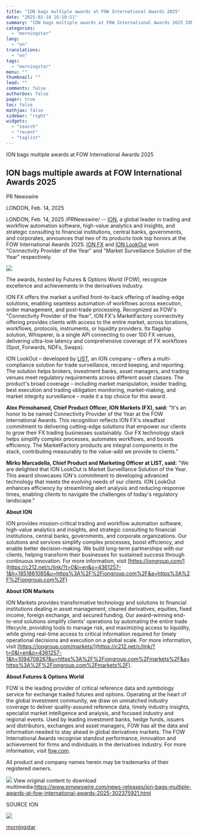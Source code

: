 ```yaml
---
title: "ION bags multiple awards at FOW International Awards 2025"
date: "2025-02-14 16:10:51"
summary: "ION bags multiple awards at FOW International Awards 2025 ION bags multiple awards at FOW International Awards 2025 PR Newswire LONDON, Feb. 14, 2025 LONDON, Feb. 14, 2025 /PRNewswire/ -- ION, a global leader in trading and workflow automation software, high-value analytics and insights, and strategic consulting to financial institutions,..."
categories:
  - "morningstar"
lang:
  - "en"
translations:
  - "en"
tags:
  - "morningstar"
menu: ""
thumbnail: ""
lead: ""
comments: false
authorbox: false
pager: true
toc: false
mathjax: false
sidebar: "right"
widgets:
  - "search"
  - "recent"
  - "taglist"
---
```


ION bags multiple awards at FOW International Awards 2025

ION bags multiple awards at FOW International Awards 2025
---------------------------------------------------------

PR Newswire

LONDON, Feb. 14, 2025


LONDON, Feb. 14, 2025 /PRNewswire/ -- [ION](https://c212.net/c/link/?t=0&l=en&o=4361257-1&h=858898529&u=https%3A%2F%2Fiongroup.com%2F%3Futm_source%3Dthird-party%2520(enter%2520URL)%26utm_medium%3Dreferral%26utm_campaign%3Dmarkets%2Bcontent%26utm_content%3Dpress%2Brelease%2B&a=ION), a global leader in trading and workflow automation software, high-value analytics and insights, and strategic consulting to financial institutions, central banks, governments, and corporates, announces that two of its products took top honors at the FOW International Awards 2025. [ION FX](https://c212.net/c/link/?t=0&l=en&o=4361257-1&h=2194219435&u=https%3A%2F%2Fiongroup.com%2Fsolutions%2Fmarkets%2Fforeign-exchange%2F&a=ION+FX) and [ION LookOut](https://c212.net/c/link/?t=0&l=en&o=4361257-1&h=837435682&u=https%3A%2F%2Fwww.list-group.com%2Flist-lookout%2F&a=ION+LookOut) won "Connectivity Provider of the Year" and "Market Surveillance Solution of the Year" respectively.

[![](https://mma.prnewswire.com/media/2361713/ION_Markets_Logo.jpg)](https://mma.prnewswire.com/media/2361713/ION_Markets_Logo.html)

The awards, hosted by Futures & Options World (FOW), recognize excellence and achievements in the derivatives industry.

ION FX offers the market a unified front-to-back offering of leading-edge solutions, enabling seamless automation of workflows across execution, order management, and post-trade processing. Recognized as FOW's "Connectivity Provider of the Year", ION FX's MarketFactory connectivity offering provides clients with access to the entire market, across locations, workflows, protocols, instruments, or liquidity providers. Its flagship solution, Whisperer, is a single API connecting to over 100 FX venues, delivering ultra-low latency and comprehensive coverage of FX workflows (Spot, Forwards, NDFs, Swaps).

ION LookOut – developed by [LIST](https://c212.net/c/link/?t=0&l=en&o=4361257-1&h=3733938&u=https%3A%2F%2Fwww.list-group.com%2F&a=LIST), an ION company – offers a multi-compliance solution for trade surveillance, record keeping, and reporting. The solution helps brokers, investment banks, asset managers, and trading venues meet regulatory requirements across different asset classes. The product's broad coverage – including market manipulation, insider trading, best execution and trading obligation monitoring, market-making, and market integrity surveillance – made it a top choice for this award.

**Alex Pirmohamed, Chief Product Officer, ION Markets (FX), said:** "It's an honor to be named Connectivity Provider of the Year at the FOW International Awards. This recognition reflects ION FX's steadfast commitment to delivering cutting-edge solutions that empower our clients to grow their FX trading businesses sustainably. Our FX technology stack helps simplify complex processes, automates workflows, and boosts efficiency. The MarketFactory products are integral components in the stack, contributing measurably to the value-add we provide to clients."

**Mirko Marcadella, Chief Product and Marketing Officer at LIST, said:** "We are delighted that ION LookOut is Market Surveillance Solution of the Year. This award showcases ION's commitment to developing advanced technology that meets the evolving needs of our clients. ION LookOut enhances efficiency by streamlining alert analysis and reducing response times, enabling clients to navigate the challenges of today's regulatory landscape."

**About ION**

ION provides mission-critical trading and workflow automation software, high-value analytics and insights, and strategic consulting to financial institutions, central banks, governments, and corporate organizations. Our solutions and services simplify complex processes, boost efficiency, and enable better decision-making. We build long-term partnerships with our clients, helping transform their businesses for sustained success through continuous innovation. For more information, visit [https://iongroup.com/](https://c212.net/c/link/?t=0&l=en&o=4361257-1&h=1851861085&u=https%3A%2F%2Fiongroup.com%2F&a=https%3A%2F%2Fiongroup.com%2F)

**About ION Markets**

ION Markets provides transformative technology and solutions to financial institutions dealing in asset management, cleared derivatives, equities, fixed income, foreign exchange, and secured funding. Our award-winning end-to-end solutions simplify clients' operations by automating the entire trade lifecycle, providing tools to manage risk, and maximizing access to liquidity, while giving real-time access to critical information required for timely operational decisions and execution on a global scale. For more information, visit [https://iongroup.com/markets/](https://c212.net/c/link/?t=0&l=en&o=4361257-1&h=1094708267&u=https%3A%2F%2Fiongroup.com%2Fmarkets%2F&a=https%3A%2F%2Fiongroup.com%2Fmarkets%2F).

**About Futures & Options World**

FOW is the leading provider of critical reference data and symbology service for exchange traded futures and options. Operating at the heart of the global investment community, we draw on unmatched industry coverage to deliver quality-assured reference data, timely industry insights, specialist market intelligence and analysis, and focused industry and regional events. Used by leading investment banks, hedge funds, issuers and distributors, exchanges and asset managers, FOW has all the data and information needed to stay ahead in global derivatives markets. The FOW International Awards recognise standout performance, innovation and achievement for firms and individuals in the derivatives industry. For more information, visit [fow.com](https://c212.net/c/link/?t=0&l=en&o=4361257-1&h=1834571620&u=https%3A%2F%2Fwww.fow.com%2Fwho-we-are&a=fow.com).

All product and company names herein may be trademarks of their registered owners.

 ![](https://c212.net/c/img/favicon.png?sn=NY17897&sd=2025-02-14) View original content to download multimedia:<https://www.prnewswire.com/news-releases/ion-bags-multiple-awards-at-fow-international-awards-2025-302375921.html>

SOURCE ION


 ![](https://rt.prnewswire.com/rt.gif?NewsItemId=NY17897&Transmission_Id=202502140300PR_NEWS_USPR_____NY17897&DateId=20250214)

[morningstar](https://www.morningstar.com/news/pr-newswire/20250214ny17897/ion-bags-multiple-awards-at-fow-international-awards-2025)
